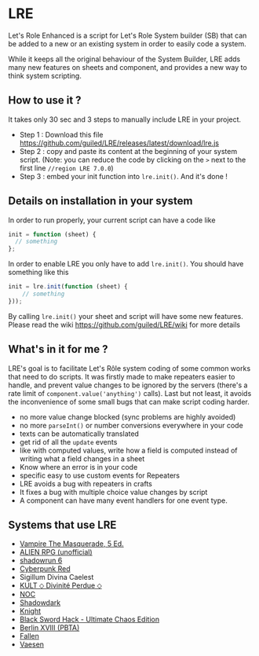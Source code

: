 # LRE

Let's Role Enhanced is a script for Let's Role System builder (SB) that can be added to a new or an existing system in order to easily code a system.

While it keeps all the original behaviour of the System Builder, LRE adds many new features on sheets and component, and provides a new way to think system scripting.

## How to use it ?

It takes only 30 sec and 3 steps to manually include LRE in your project.

- Step 1 : Download this file https://github.com/guiled/LRE/releases/latest/download/lre.js
- Step 2 : copy and paste its content at the beginning of your system script. (Note: you can reduce the code by clicking on the `>` next to the first line `//region LRE 7.0.0`)
- Step 3 : embed your init function into `lre.init()`. And it's done !

## Details on installation in your system

In order to run properly, your current script can have a code like

```js
init = function (sheet) {
  // something
};
```

In order to enable LRE you only have to add `lre.init()`. You should have something like this

```js
init = lre.init(function (sheet) {
    // something
}));
```

By calling `lre.init()` your sheet and script will have some new features. Please read the wiki https://github.com/guiled/LRE/wiki for more details

## What's in it for me ?

LRE's goal is to facilitate Let's Rôle system coding of some common works that need to do scripts. It was firstly made to make repeaters easier to handle, and prevent value changes to be ignored by the servers (there's a rate limit of `component.value('anything')` calls). Last but not least, it avoids the inconvenience of some small bugs that can make script coding harder.

- no more value change blocked (sync problems are highly avoided)
- no more `parseInt()` or number conversions everywhere in your code
- texts can be automatically translated
- get rid of all the `update` events
- like with computed values, write how a field is computed instead of writing what a field changes in a sheet
- Know where an error is in your code
- specific easy to use custom events for Repeaters
- LRE avoids a bug with repeaters in crafts
- It fixes a bug with multiple choice value changes by script
- A component can have many event handlers for one event type.

## Systems that use LRE

- [Vampire The Masquerade, 5 Ed.](https://lets-role.com/system/vampire-the-masquerade-5-ed-5234)
- [ALIEN RPG (unofficial)](https://lets-role.com/system/alien-rpg-unofficial-2001)
- [shadowrun 6](https://lets-role.com/system/shadowrun-6-8150)
- [Cyberpunk Red](https://lets-role.com/system/cyberpunk-red-10661)
- Sigillum Divina Caelest
- [KULT ⬦ Divinité Perdue ⬦](https://lets-role.com/system/kult-divinite-perdue--15139)
- [NOC](https://lets-role.com/system/noc-18097)
- [Shadowdark](https://lets-role.com/system/shadowdark-18729)
- [Knight](https://lets-role.com/system/knight-970)
- [Black Sword Hack - Ultimate Chaos Edition](https://lets-role.com/system/black-sword-hack-ultimate-chaos-edition-18269)
- [Berlin XVIII (PBTA)](https://lets-role.com/system/berlin-xviii-pbta-21777)
- [Fallen](https://lets-role.com/system/fallen-21323)
- [Vaesen](https://lets-role.com/system/vaesen-21606)
